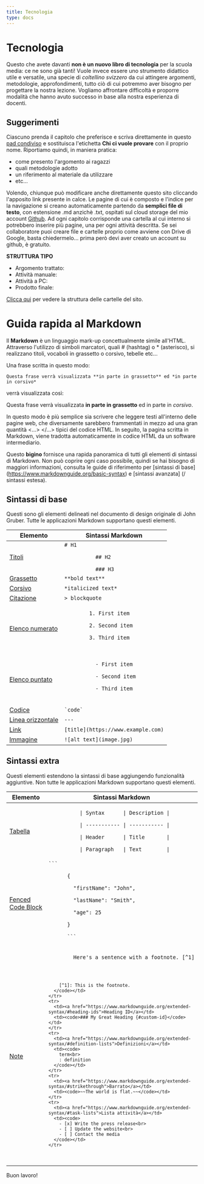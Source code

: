 ```yaml
---
title: Tecnologia
type: docs
---
```


# Tecnologia
Questo che avete davanti **non è un nuovo libro di tecnologia** per la scuola media: ce ne sono già tanti! Vuole invece essere uno strumento didattico utile e versatile, una specie di *coltellino svizzero* da cui attingere argomenti, metodologie, approfondimenti, tutto ciò di cui potremmo aver bisogno per progettare la nostra lezione. Vogliamo affrontare difficoltà e proporre modalità che hanno avuto successo in base alla nostra esperienza di docenti.

## Suggerimenti
Ciascuno prenda il capitolo che preferisce e scriva direttamente in questo [pad condiviso](https://mensuel.framapad.org/p/tecnologia) e sostituisca l'etichetta **Chi ci vuole provare** con il proprio nome. Riportiamo quindi, in maniera pratica:

- come presento l'argomento ai ragazzi
- quali metodologie adotto
- un riferimento al materiale da utilizzare
- etc...

Volendo, chiunque può modificare anche direttamente questo sito cliccando l'apposito link presente in calce. Le pagine di cui è composto e l'indice per la navigazione si creano automaticamente partendo da **semplici file di testo**, con estensione .md anzichè .txt, ospitati sul cloud storage del mio account [Github](https://github.com/). Ad ogni capitolo corrisponde una cartella al cui interno si potrebbero inserire più pagine, una per ogni attività descritta.
Se sei collaboratore puoi creare file e cartelle proprio come avviene con Drive di Google, basta chiedermelo... prima però devi aver creato un account su github, è gratuito.

**STRUTTURA TIPO**
- Argomento trattato:
- Attività manuale:
- Attività a PC:
- Prodotto finale:

[Clicca qui](https://github.com/omartek/tecnologiadiclasse/tree/master/content/docs) per vedere la struttura delle cartelle del sito.

# Guida rapida al Markdown

Il **Markdown** è un linguaggio mark-up concettualmente simile all'HTML. Attraverso l'utilizzo di simboli marcatori, quali # (hashtag) o * (asterisco), si realizzano titoli, vocaboli in grassetto o corsivo, tebelle etc...

Una frase scritta in questo modo:

    Questa frase verrà visualizzata **in parte in grassetto** ed *in parte in corsivo*

verrà visualizzata così:

Questa frase verrà visualizzata **in parte in grassetto** ed in parte in *corsivo*.

In questo modo è più semplice sia scrivere che leggere testi all'interno delle pagine web, che diversamente sarebbero frammentati in mezzo ad una gran quantità <...> </...> tipici del codice HTML. In seguito, la pagina scritta in Markdown, viene tradotta automaticamente in codice HTML da un software intermediario.

Questo **bigino** fornisce una rapida panoramica di tutti gli elementi di sintassi di Markdown. Non può coprire ogni caso possibile, quindi se hai bisogno di maggiori informazioni, consulta le guide di riferimento per [sintassi di base] (https://www.markdownguide.org/basic-syntax) e [sintassi avanzata] (/ sintassi estesa).

## Sintassi di base

Questi sono gli elementi delineati nel documento di design originale di John Gruber. Tutte le applicazioni Markdown supportano questi elementi.

<table class="table table-bordered">
  <thead class="thead-light">
    <tr>
      <th>Elemento</th>
      <th>Sintassi Markdown</th>
    </tr>
  </thead>
  <tbody>
    <tr>
      <td><a href="https://www.markdownguide.org/basic-syntax/#headings">Titoli</a></td>
      <td><code># H1<br>
          ## H2<br>
          ### H3</code></td>
    </tr>
    <tr>
      <td><a href="https://www.markdownguide.org/basic-syntax/#bold">Grassetto</a></td>
      <td><code>**bold text**</code></td>
    </tr>
    <tr>
      <td><a href="https://www.markdownguide.org/basic-syntax/#italic">Corsivo</a></td>
      <td><code>*italicized text*</code></td>
    </tr>
    <tr>
      <td><a href="https://www.markdownguide.org/basic-syntax/#blockquotes-1">Citazione</a></td>
      <td><code>> blockquote</code></td>
    </tr>
    <tr>
      <td><a href="https://www.markdownguide.org/basic-syntax/#ordered-lists">Elenco numerato</a></td>
      <td><code>
        1. First item<br>
        2. Second item<br>
        3. Third item<br>
      </code></td>
    </tr>
    <tr>
      <td><a href="https://www.markdownguide.org/basic-syntax/#unordered-lists">Elenco puntato</a></td>
      <td>
        <code>
          - First item<br>
          - Second item<br>
          - Third item<br>
        </code>
      </td>
    </tr>
    <tr>
      <td><a href="https://www.markdownguide.org/basic-syntax/#code">Codice</a></td>
      <td><code>`code`</code></td>
    </tr>
    <tr>
      <td><a href="/basic-syntax/#horizontal-rules">Linea orizzontale</a></td>
      <td><code>---</code></td>
    </tr>
    <tr>
      <td><a href="https://www.markdownguide.org/basic-syntax/#horizontal-rules">Link</a></td>
      <td><code>[title](https://www.example.com)</code></td>
    </tr>
    <tr>
      <td><a href="https://www.markdownguide.org/basic-syntax/#images-1">Immagine</a></td>
      <td><code>![alt text](image.jpg)</code></td>
    </tr>
  </tbody>
</table>

## Sintassi extra

Questi elementi estendono la sintassi di base aggiungendo funzionalità aggiuntive. Non tutte le applicazioni Markdown supportano questi elementi.

<table class="table table-bordered">
  <thead class="thead-light">
    <tr>
      <th>Elemento</th>
      <th>Sintassi Markdown</th>
    </tr>
  </thead>
  <tbody>
    <tr>
      <td><a href="https://www.markdownguide.org/extended-syntax/#tables">Tabella</a></td>
      <td><code>
          | Syntax      | Description |<br>
          | ----------- | ----------- |<br>
          | Header      | Title       |<br>
          | Paragraph   | Text        |
      </code></td>
    </tr>
    <tr>
      <td><a href="https://www.markdownguide.org/extended-syntax/#fenced-code-blocks">Fenced Code Block</a></td>
      <td><code>```<br>
      {<br>
      &nbsp;&nbsp;"firstName": "John",<br>
      &nbsp;&nbsp;"lastName": "Smith",<br>
      &nbsp;&nbsp;"age": 25<br>
      }<br>
      ```
      </code></td>
    </tr>
    <tr>
      <td><a href="https://www.markdownguide.org/extended-syntax/#footnotes">Note</a></td>
      <td><code>
        Here's a sentence with a footnote. [^1]<br><br>

        [^1]: This is the footnote.
      </code></td>
    </tr>
    <tr>
      <td><a href="https://www.markdownguide.org/extended-syntax/#heading-ids">Heading ID</a></td>
      <td><code>### My Great Heading {#custom-id}</code></td>
    </tr>
    <tr>
      <td><a href="https://www.markdownguide.org/extended-syntax/#definition-lists">Definizioni</a></td>
      <td><code>
        term<br>
        : definition
      </code></td>
    </tr>
    <tr>
      <td><a href="https://www.markdownguide.org/extended-syntax/#strikethrough">Barrato</a></td>
      <td><code>~~The world is flat.~~</code></td>
    </tr>
    <tr>
      <td><a href="https://www.markdownguide.org/extended-syntax/#task-lists">Lista attività</a></td>
      <td><code>
        - [x] Write the press release<br>
        - [ ] Update the website<br>
        - [ ] Contact the media
      </code></td>
    </tr>
  </tbody>
</table>

Buon lavoro!
